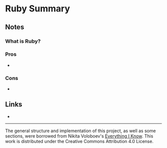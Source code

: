 # Ruby Summary
## Notes
### What is Ruby?

### Pros
* 

### Cons
* 

## Links
* 

---
The general structure and implementation of this project, as well as some sections, were borrowed from Nikita Voloboev's [Everything I Know](https://wiki.nikitavoloboev.xyz). This work is distributed under the Creative Commons Attribution 4.0 License.